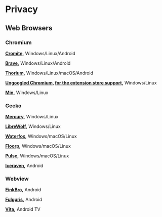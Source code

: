 # Privacy

## Web Browsers

### Chromium
**[Cromite](https://github.com/uazo/cromite),** Windows/Linux/Android

**[Brave](https://github.com/brave/brave-browser),** Windows/Linux/Android

**[Thorium](https://github.com/Alex313031/Thorium),** Windows/Linux/macOS/Android

**[Ungoogled Chromium](https://ungoogled-software.github.io/ungoogled-chromium-binaries/), [for the extension store support](https://github.com/NeverDecaf/chromium-web-store),** Windows/Linux

**[Min](https://github.com/minbrowser/min),** Windows/Linux

### Gecko

**[Mercury](https://github.com/Alex313031/Mercury),** Windows/Linux

**[LibreWolf](https://librewolf.net/),** Windows/Linux

**[Waterfox](https://www.waterfox.net/),** Windows/macOS/Linux

**[Floorp](https://github.com/Floorp-Projects/Floorp),** Windows/macOS/Linux

**[Pulse](https://github.com/pulse-browser/browser),** Windows/macOS/Linux

**[Iceraven](https://github.com/fork-maintainers/iceraven-browser),** Android

### Webview

**[EinkBro](https://github.com/plateaukao/einkbro),** Android

**[Fulguris](https://github.com/Slion/Fulguris),** Android

**[Vita](https://github.com/mehmetumit/VitaBrowser),** Android TV
